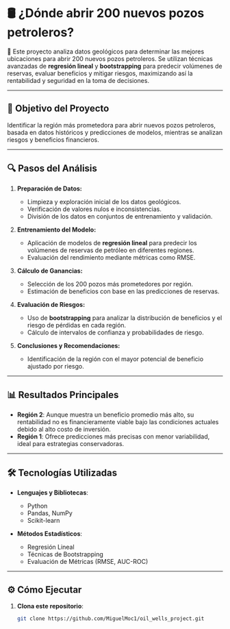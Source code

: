 # 🛢️ **¿Dónde abrir 200 nuevos pozos petroleros?**

📌 Este proyecto analiza datos geológicos para determinar las mejores ubicaciones para abrir 200 nuevos pozos petroleros. Se utilizan técnicas avanzadas de **regresión lineal** y **bootstrapping** para predecir volúmenes de reservas, evaluar beneficios y mitigar riesgos, maximizando así la rentabilidad y seguridad en la toma de decisiones.

---

## 🚀 **Objetivo del Proyecto**
Identificar la región más prometedora para abrir nuevos pozos petroleros, basada en datos históricos y predicciones de modelos, mientras se analizan riesgos y beneficios financieros.

---

## 🔍 **Pasos del Análisis**

1. **Preparación de Datos:**
   - Limpieza y exploración inicial de los datos geológicos.
   - Verificación de valores nulos e inconsistencias.
   - División de los datos en conjuntos de entrenamiento y validación.

2. **Entrenamiento del Modelo:**
   - Aplicación de modelos de **regresión lineal** para predecir los volúmenes de reservas de petróleo en diferentes regiones.
   - Evaluación del rendimiento mediante métricas como RMSE.

3. **Cálculo de Ganancias:**
   - Selección de los 200 pozos más prometedores por región.
   - Estimación de beneficios con base en las predicciones de reservas.

4. **Evaluación de Riesgos:**
   - Uso de **bootstrapping** para analizar la distribución de beneficios y el riesgo de pérdidas en cada región.
   - Cálculo de intervalos de confianza y probabilidades de riesgo.

5. **Conclusiones y Recomendaciones:**
   - Identificación de la región con el mayor potencial de beneficio ajustado por riesgo.

---

## 📊 **Resultados Principales**
- **Región 2**: Aunque muestra un beneficio promedio más alto, su rentabilidad no es financieramente viable bajo las condiciones actuales debido al alto costo de inversión.
- **Región 1**: Ofrece predicciones más precisas con menor variabilidad, ideal para estrategias conservadoras.

---

## 🛠️ **Tecnologías Utilizadas**

- **Lenguajes y Bibliotecas**:
  - Python
  - Pandas, NumPy
  - Scikit-learn

- **Métodos Estadísticos**:
  - Regresión Lineal
  - Técnicas de Bootstrapping
  - Evaluación de Métricas (RMSE, AUC-ROC)

---

## ⚙️ **Cómo Ejecutar**

1. **Clona este repositorio**:
   ```bash
   git clone https://github.com/MiguelMoc1/oil_wells_project.git
